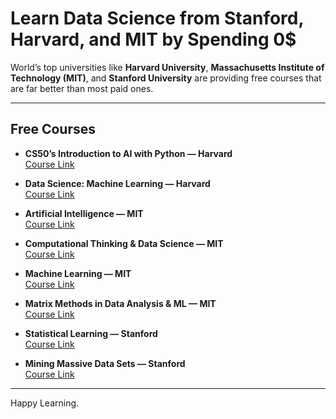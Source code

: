 # Learn Data Science from Stanford, Harvard, and MIT by Spending 0$

World’s top universities like **Harvard University**, **Massachusetts Institute of Technology (MIT)**, and **Stanford University** are providing free courses that are far better than most paid ones.

---

## Free Courses  

- **CS50’s Introduction to AI with Python — Harvard**  
  [Course Link](https://lnkd.in/d9CkkfGK)  

- **Data Science: Machine Learning — Harvard**  
  [Course Link](https://lnkd.in/dQ7zkCv9)  

- **Artificial Intelligence — MIT**  
  [Course Link](https://lnkd.in/dG5BCPen)  

- **Computational Thinking & Data Science — MIT**  
  [Course Link](https://lnkd.in/ddm5Ckk9)  

- **Machine Learning — MIT**  
  [Course Link](https://lnkd.in/dJEjStCw)  

- **Matrix Methods in Data Analysis & ML — MIT**  
  [Course Link](https://lnkd.in/dkpyt6qr)  

- **Statistical Learning — Stanford**  
  [Course Link](https://lnkd.in/dymn4hbD)  

- **Mining Massive Data Sets — Stanford**  
  [Course Link](https://lnkd.in/d2uf-FkB)  

---

Happy Learning.
